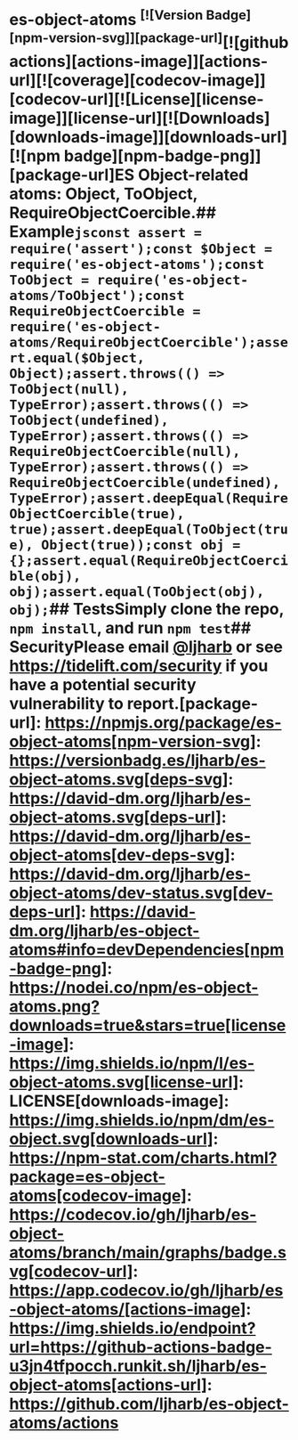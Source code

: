 # es-object-atoms <sup>[![Version Badge][npm-version-svg]][package-url]</sup>[![github actions][actions-image]][actions-url][![coverage][codecov-image]][codecov-url][![License][license-image]][license-url][![Downloads][downloads-image]][downloads-url][![npm badge][npm-badge-png]][package-url]ES Object-related atoms: Object, ToObject, RequireObjectCoercible.## Example```jsconst assert = require('assert');const $Object = require('es-object-atoms');const ToObject = require('es-object-atoms/ToObject');const RequireObjectCoercible = require('es-object-atoms/RequireObjectCoercible');assert.equal($Object, Object);assert.throws(() => ToObject(null), TypeError);assert.throws(() => ToObject(undefined), TypeError);assert.throws(() => RequireObjectCoercible(null), TypeError);assert.throws(() => RequireObjectCoercible(undefined), TypeError);assert.deepEqual(RequireObjectCoercible(true), true);assert.deepEqual(ToObject(true), Object(true));const obj = {};assert.equal(RequireObjectCoercible(obj), obj);assert.equal(ToObject(obj), obj);```## TestsSimply clone the repo, `npm install`, and run `npm test`## SecurityPlease email [@ljharb](https://github.com/ljharb) or see https://tidelift.com/security if you have a potential security vulnerability to report.[package-url]: https://npmjs.org/package/es-object-atoms[npm-version-svg]: https://versionbadg.es/ljharb/es-object-atoms.svg[deps-svg]: https://david-dm.org/ljharb/es-object-atoms.svg[deps-url]: https://david-dm.org/ljharb/es-object-atoms[dev-deps-svg]: https://david-dm.org/ljharb/es-object-atoms/dev-status.svg[dev-deps-url]: https://david-dm.org/ljharb/es-object-atoms#info=devDependencies[npm-badge-png]: https://nodei.co/npm/es-object-atoms.png?downloads=true&stars=true[license-image]: https://img.shields.io/npm/l/es-object-atoms.svg[license-url]: LICENSE[downloads-image]: https://img.shields.io/npm/dm/es-object.svg[downloads-url]: https://npm-stat.com/charts.html?package=es-object-atoms[codecov-image]: https://codecov.io/gh/ljharb/es-object-atoms/branch/main/graphs/badge.svg[codecov-url]: https://app.codecov.io/gh/ljharb/es-object-atoms/[actions-image]: https://img.shields.io/endpoint?url=https://github-actions-badge-u3jn4tfpocch.runkit.sh/ljharb/es-object-atoms[actions-url]: https://github.com/ljharb/es-object-atoms/actions